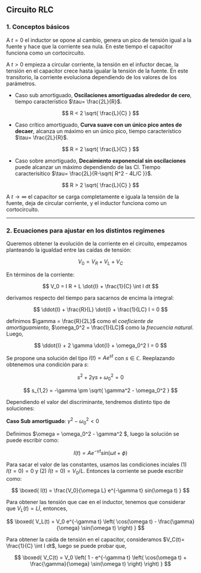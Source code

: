 ##  Circuito RLC


### 1. Conceptos básicos

A $t=0$ el inductor se opone al cambio, genera un pico de tensión igual a la fuente y hace que la corriente sea nula. En este tiempo el capacitor funciona como un cortocircuito.

A $t>0$ empieza a circular corriente, la tensión en el infuctor decae, la tensión en el capacitor crece hasta igualar la tensión de la fuente. En este transitorio, la corriente evoluciona dependiendo de los valores de los parámetros.

- Caso sub amortiguado, **Oscilaciones amortiguadas alrededor de cero**, tiempo característico $\tau= \frac{2L}{R}$.

$$
R < 2 \sqrt{ \frac{L}{C} } 
$$

- Caso crítico amortiguado, **Curva suave con un único pico antes de decaer**, alcanza un máximo en un único pico, tiempo característico $\tau= \frac{2L}{R}$.

$$
R = 2 \sqrt{ \frac{L}{C} } 
$$

- Caso sobre amortiguado, **Decaimiento exponencial sin oscilaciones** puede alcanzar un máximo dependiendo de las CI. Tiempo caracterísitico $\tau= \frac{2L}{R-\sqrt{ R^2 - 4L/C }}$.

$$
R > 2 \sqrt{ \frac{L}{C} } 
$$

A $t \to \infty$ el capacitor se carga completamente e iguala la tensión de la fuente, deja de circular corriente, y el inductor funciona como un cortocircuito.


---

### 2. Ecuaciones para ajustar en los distintos regimenes

Queremos obtener la evolución de la corriente en el circuito, empezamos planteando la igualdad entre las caídas de tensión:

$$
V_0 = V_R + V_L + V_C
$$

En términos de la corriente:

$$
V_0 = I R + L \dot{I} + \frac{1}{C} \int I dt
$$

derivamos respecto del tiempo para sacarnos de encima la integral:

$$
\ddot{I} + \frac{R}{L} \dot{I} + \frac{1}{LC} I = 0
$$

definimos $\gamma = \frac{R}{2L}$ como el *coeficiente de amortiguamiento*, $\omega_0^2 = \frac{1}{LC}$ como la *frecuencia natural*. Luego,

$$
\ddot{I} + 2 \gamma \dot{I} + \omega_0^2 I = 0
$$

Se propone una solución del tipo $I(t)= A e^{st}$ con $s\in \mathbb{C}$. Reeplazando obtenemos una condición para $s$:

$$
s^2 + 2 \gamma s + \omega_0^2 = 0
$$

$$
s_{1,2} = -\gamma \pm \sqrt{ \gamma^2 - \omega_0^2 }
$$

Dependiendo el valor del discriminante, tendremos distinto tipo de soluciones:

**Caso Sub amortiguado**: $\gamma^2 - \omega_0^2 < 0$

Definimos $\omega = \omega_0^2 - \gamma^2 $, luego la solución se puede escribir como:

$$
I(t) = A e^{-\gamma t} sin( \omega t + \phi  )
$$

Para sacar el valor de las constantes, usamos las condiciones inciales (1) $I(t=0)=0$ y (2) $\dot{I}(t=0)= V_0/L$. Entonces la corriente se puede escribir como: 

$$
\boxed{
I(t) = \frac{V_0}{\omega L} e^{-\gamma t} sin(\omega t)
}
$$

Para obtener las tensión que cae en el inductor, tenemos que considerar que $V_L(t) = L \dot I$, entonces,

$$
\boxed{
    V_L(t) = V_0 e^{-\gamma t} \left( \cos(\omega t) - \frac{\gamma}{\omega} \sin(\omega t) \right)
}
$$


Para obtener la caida de tensión en el capacitor, consideramos $V_C(t)= \frac{1}{C} \int I dt$, luego se puede probar que,

$$
\boxed{
V_C(t) = V_0 \left( 1 - e^{-\gamma t} \left( \cos(\omega t) + \frac{\gamma}{\omega} \sin(\omega t) \right) \right)
}
$$


